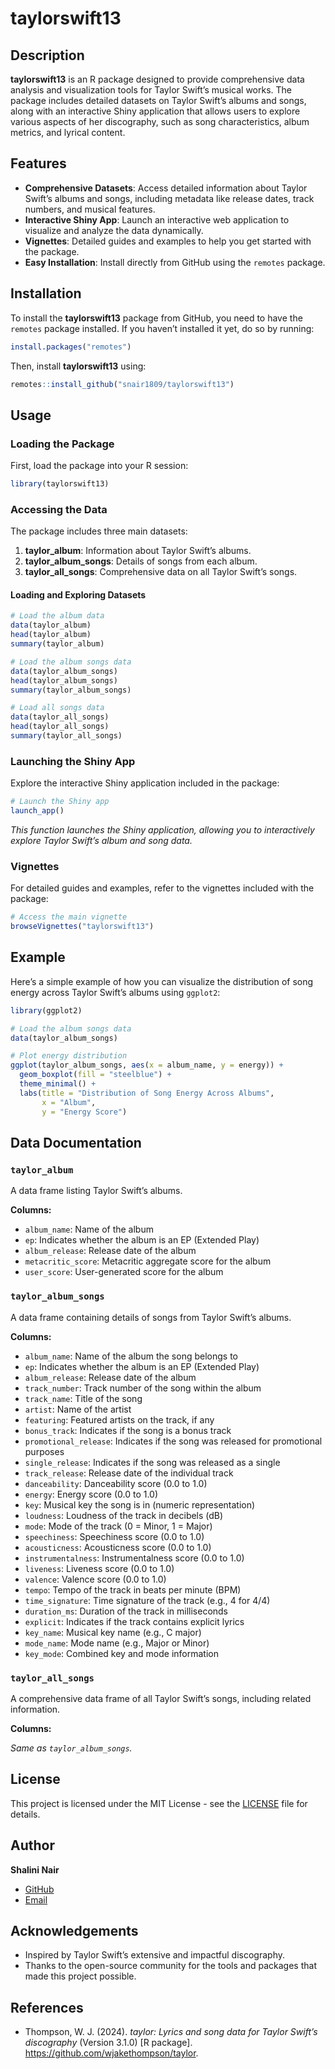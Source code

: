 
<!-- README.md is generated from README.Rmd. Please edit that file -->

# taylorswift13

## Description

**taylorswift13** is an R package designed to provide comprehensive data
analysis and visualization tools for Taylor Swift’s musical works. The
package includes detailed datasets on Taylor Swift’s albums and songs,
along with an interactive Shiny application that allows users to explore
various aspects of her discography, such as song characteristics, album
metrics, and lyrical content.

## Features

- **Comprehensive Datasets**: Access detailed information about Taylor
  Swift’s albums and songs, including metadata like release dates, track
  numbers, and musical features.
- **Interactive Shiny App**: Launch an interactive web application to
  visualize and analyze the data dynamically.
- **Vignettes**: Detailed guides and examples to help you get started
  with the package.
- **Easy Installation**: Install directly from GitHub using the
  `remotes` package.

## Installation

To install the **taylorswift13** package from GitHub, you need to have
the `remotes` package installed. If you haven’t installed it yet, do so
by running:

``` r
install.packages("remotes")
```

Then, install **taylorswift13** using:

``` r
remotes::install_github("snair1809/taylorswift13")
```

## Usage

### Loading the Package

First, load the package into your R session:

``` r
library(taylorswift13)
```

### Accessing the Data

The package includes three main datasets:

1.  **taylor_album**: Information about Taylor Swift’s albums.
2.  **taylor_album_songs**: Details of songs from each album.
3.  **taylor_all_songs**: Comprehensive data on all Taylor Swift’s
    songs.

#### Loading and Exploring Datasets

``` r
# Load the album data
data(taylor_album)
head(taylor_album)
summary(taylor_album)

# Load the album songs data
data(taylor_album_songs)
head(taylor_album_songs)
summary(taylor_album_songs)

# Load all songs data
data(taylor_all_songs)
head(taylor_all_songs)
summary(taylor_all_songs)
```

### Launching the Shiny App

Explore the interactive Shiny application included in the package:

``` r
# Launch the Shiny app
launch_app()
```

*This function launches the Shiny application, allowing you to
interactively explore Taylor Swift’s album and song data.*

### Vignettes

For detailed guides and examples, refer to the vignettes included with
the package:

``` r
# Access the main vignette
browseVignettes("taylorswift13")
```

## Example

Here’s a simple example of how you can visualize the distribution of
song energy across Taylor Swift’s albums using `ggplot2`:

``` r
library(ggplot2)

# Load the album songs data
data(taylor_album_songs)

# Plot energy distribution
ggplot(taylor_album_songs, aes(x = album_name, y = energy)) +
  geom_boxplot(fill = "steelblue") +
  theme_minimal() +
  labs(title = "Distribution of Song Energy Across Albums",
       x = "Album",
       y = "Energy Score")
```

## Data Documentation

### `taylor_album`

A data frame listing Taylor Swift’s albums.

**Columns:**

- `album_name`: Name of the album
- `ep`: Indicates whether the album is an EP (Extended Play)
- `album_release`: Release date of the album
- `metacritic_score`: Metacritic aggregate score for the album
- `user_score`: User-generated score for the album

### `taylor_album_songs`

A data frame containing details of songs from Taylor Swift’s albums.

**Columns:**

- `album_name`: Name of the album the song belongs to
- `ep`: Indicates whether the album is an EP (Extended Play)
- `album_release`: Release date of the album
- `track_number`: Track number of the song within the album
- `track_name`: Title of the song
- `artist`: Name of the artist
- `featuring`: Featured artists on the track, if any
- `bonus_track`: Indicates if the song is a bonus track
- `promotional_release`: Indicates if the song was released for
  promotional purposes
- `single_release`: Indicates if the song was released as a single
- `track_release`: Release date of the individual track
- `danceability`: Danceability score (0.0 to 1.0)
- `energy`: Energy score (0.0 to 1.0)
- `key`: Musical key the song is in (numeric representation)
- `loudness`: Loudness of the track in decibels (dB)
- `mode`: Mode of the track (0 = Minor, 1 = Major)
- `speechiness`: Speechiness score (0.0 to 1.0)
- `acousticness`: Acousticness score (0.0 to 1.0)
- `instrumentalness`: Instrumentalness score (0.0 to 1.0)
- `liveness`: Liveness score (0.0 to 1.0)
- `valence`: Valence score (0.0 to 1.0)
- `tempo`: Tempo of the track in beats per minute (BPM)
- `time_signature`: Time signature of the track (e.g., 4 for 4/4)
- `duration_ms`: Duration of the track in milliseconds
- `explicit`: Indicates if the track contains explicit lyrics
- `key_name`: Musical key name (e.g., C major)
- `mode_name`: Mode name (e.g., Major or Minor)
- `key_mode`: Combined key and mode information

### `taylor_all_songs`

A comprehensive data frame of all Taylor Swift’s songs, including
related information.

**Columns:**

*Same as `taylor_album_songs`.*

## License

This project is licensed under the MIT License - see the
[LICENSE](LICENSE) file for details.

## Author

**Shalini Nair**

- [GitHub](https://github.com/snair1809)
- [Email](snai0031@student.monash.edu)

## Acknowledgements

- Inspired by Taylor Swift’s extensive and impactful discography.
- Thanks to the open-source community for the tools and packages that
  made this project possible.

## References

- Thompson, W. J. (2024). *taylor: Lyrics and song data for Taylor
  Swift’s discography* (Version 3.1.0) \[R package\].
  <https://github.com/wjakethompson/taylor>.
